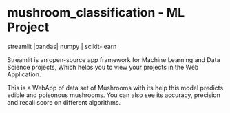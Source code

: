 # mushroom_classification - ML Project
streamlit |pandas| numpy | scikit-learn

Streamlit is an open-source app framework for Machine Learning and Data Science projects, Which helps you to view your projects in the Web Application.

This is a WebApp of data set of Mushrooms with its help this model predicts edible and poisonous mushrooms. You can also see its accuracy, precision and recall score on different algorithms.
